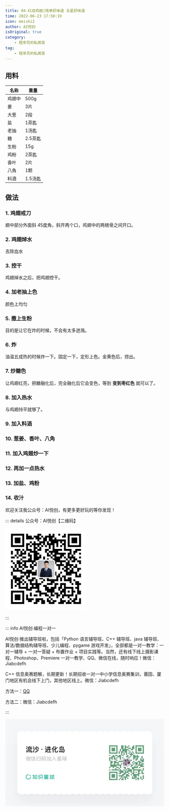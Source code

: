 ```yaml
---
title: 04-红烧鸡翅|简单好味道 五星好味道
time: 2022-06-23 17:50:19
icon: meishi2
author: AI悦创
isOriginal: true
category: 
    - 程序员的私房菜
tag:
    - 程序员的私房菜
---
```


## 用料

| 名称   | 重量    |
| ------ | ------- |
| 鸡翅中 | 500g    |
| 姜     | 3片     |
| 大葱   | 2段     |
| 盐     | 1茶匙   |
| 老抽   | 1汤匙   |
| 糖     | 2.5茶匙 |
| 生粉   | 15g     |
| 鸡粉   | 2茶匙   |
| 香叶   | 2片     |
| 八角   | 1颗     |
| 料酒   | 1.5汤匙 |

## 做法

### 1. 鸡翅戒刀

翅中部分外面斜 45度角，斜开两个口，鸡翅中的两根骨之间开口。

### 2. 鸡翅焯水

去除血水

### 3. 控干

鸡翅焯水之后，把鸡翅控干。

### 4. 加老抽上色

颜色上均匀

### 5. 撒上生粉

目的是让它在炸的时候，不会有太多迸溅。

### 6. 炸

油温五成热的时候炸一下。固定一下，定形上色。金黄色后，捞出。

### 7. 炒糖色

让鸡翅红亮，把糖融化后，完全融化后它会变色，等到 **变到枣红色** 就可以了。

### 8. 加入热水

与鸡翅持平就够了。

### 9. 加入料酒

### 10. 葱姜、香叶、八角

### 11. 加入鸡翅炒一下

### 12. 再加一点热水

### 13. 加盐、鸡粉

### 14. 收汁



欢迎关注我公众号：AI悦创，有更多更好玩的等你发现！

::: details 公众号：AI悦创【二维码】

![](/gzh.jpg)

:::

::: info AI悦创·编程一对一

AI悦创·推出辅导班啦，包括「Python 语言辅导班、C++ 辅导班、java 辅导班、算法/数据结构辅导班、少儿编程、pygame 游戏开发」，全部都是一对一教学：一对一辅导 + 一对一答疑 + 布置作业 + 项目实践等。当然，还有线下线上摄影课程、Photoshop、Premiere 一对一教学、QQ、微信在线，随时响应！微信：Jiabcdefh

C++ 信息奥赛题解，长期更新！长期招收一对一中小学信息奥赛集训，莆田、厦门地区有机会线下上门，其他地区线上。微信：Jiabcdefh

方法一：[QQ](http://wpa.qq.com/msgrd?v=3&uin=1432803776&site=qq&menu=yes)

方法二：微信：Jiabcdefh

:::

![](/zsxq.jpg)





